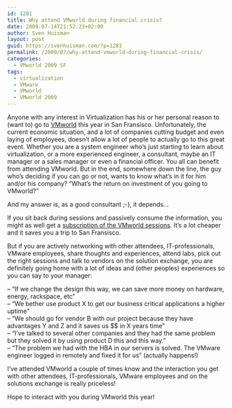 ```yaml
---
id: 1281
title: Why attend VMworld during financial crisis?
date: 2009-07-14T21:52:23+02:00
author: Sven Huisman
layout: post
guid: https://svenhuisman.com/?p=1281
permalink: /2009/07/why-attend-vmworld-during-financial-crisis/
categories:
  - VMworld 2009 SF
tags:
  - virtualization
  - VMware
  - VMworld
  - VMworld 2009
---
```

Anyone with any interest in Virtualization has his or her personal reason to (want to) go to <a title="VMworld" href="http://www.vmworld2009.com/" target="_blank">VMworld</a> this year in San Fransisco. Unfortunately, the current economic situation, and a lot of companies cutting budget and even laying of employees, doesn&#8217;t allow a lot of people to actually go to this great event. Whether you are a system engineer who&#8217;s just starting to learn about virtualization, or a more experienced engineer, a consultant, maybe an IT manager or a sales manager or even a financial officer. You all can benefit from attending VMworld. But in the end, somewhere down the line, the guy who&#8217;s deciding if you can go or not, wants to know what&#8217;s in it for him and/or his company? &#8220;What&#8217;s the return on investment of you going to VMworld?&#8221;

And my answer is, as a good consultant ;-), it depends&#8230;<!--more-->

If you sit back during sessions and passively consume the information, you might as well get a <a title="VMworld subscription" href="http://www.vmworld.com/community/subscription/" target="_blank">subscription of the VMworld sessions</a>. It&#8217;s a lot cheaper and it saves you a trip to San Fransisco.

But if you are actively networking with other attendees, IT-professionals, VMware employees, share thoughts and experiences, attend labs, pick out the right sessions and talk to vendors on the solution exchange, you are definitely going home with a lot of ideas and (other peoples) experiences so you can say to your manager:

&#8211; &#8220;If we change the design this way, we can save more money on hardware, energy, rackspace, etc&#8221;  
&#8211; &#8220;We bether use product X to get our business critical applications a higher uptime&#8221;  
&#8211; &#8220;We should go for vendor B with our project because they have advantages Y and Z and it saves us $$ in X years time&#8221;  
&#8211; &#8220;I&#8217;ve talked to several other companies and they had the same problem but they solved it by using product D this and this way.&#8221;  
&#8211; &#8220;The problem we had with the HBA in our servers is solved. The VMware engineer logged in remotely and fixed it for us&#8221; (actually happens!)

I&#8217;ve attended VMworld a couple of times know and the interaction you get with other attendees, IT-professionals, VMware employees and on the solutions exchange is really priceless!

Hope to interact with you during VMworld this year!